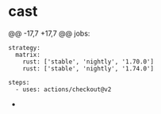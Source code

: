 # cast
@@ -17,7 +17,7 @@ jobs:

    strategy:
      matrix:
        rust: ['stable', 'nightly', '1.70.0']
        rust: ['stable', 'nightly', '1.74.0']

    steps:
      - uses: actions/checkout@v2

-
